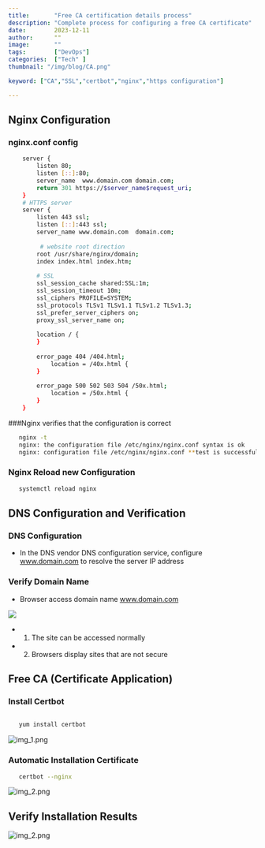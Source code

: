 ```yaml
---
title:       "Free CA certification details process"
description: "Complete process for configuring a free CA certificate"
date:        2023-12-11
author:      ""
image:       ""
tags:        ["DevOps"]
categories:  ["Tech" ]
thumbnail: "/img/blog/CA.png"

keyword: ["CA","SSL","certbot","nginx","https configuration"]

---
```


## Nginx Configuration


### nginx.conf config
```bash
    server {
        listen 80;
        listen [::]:80;
        server_name  www.domain.com domain.com;
        return 301 https://$server_name$request_uri;
    }
    # HTTPS server
    server {
        listen 443 ssl;
        listen [::]:443 ssl;
        server_name www.domain.com  domain.com;
        
         # website root direction
        root /usr/share/nginx/domain;
        index index.html index.htm;
        
        # SSL
        ssl_session_cache shared:SSL:1m;
        ssl_session_timeout 10m;
        ssl_ciphers PROFILE=SYSTEM;
	    ssl_protocols TLSv1 TLSv1.1 TLSv1.2 TLSv1.3;
        ssl_prefer_server_ciphers on;
        proxy_ssl_server_name on;
        
	    location / {
	    }
	    
        error_page 404 /404.html;
            location = /40x.html {
        }
        
        error_page 500 502 503 504 /50x.html;
            location = /50x.html {
        }
    }

```
###Nginx verifies that the configuration is correct
```bash
   nginx -t
   nginx: the configuration file /etc/nginx/nginx.conf syntax is ok
   nginx: configuration file /etc/nginx/nginx.conf **test is successful
```
### Nginx Reload new Configuration
```bash
   systemctl reload nginx
```

## DNS Configuration and Verification

### DNS Configuration

+ In the DNS vendor DNS configuration service, configure www.domain.com to resolve the server IP address

### Verify Domain Name

+ Browser access domain name www.domain.com

![](/img/blog/not-secure.png)


+ 1. The site can be accessed normally
+ 2. Browsers display sites that are not secure

## Free CA (Certificate Application)

### Install Certbot

```bash

   yum install certbot

```
![img_1.png](/img/blog/yum-install-certbot.png)

### Automatic Installation Certificate

```bash
   certbot --nginx
```

![img_2.png](/img/blog/certbot-nginx.png)

## Verify Installation Results

![img_2.png](/img/blog/ssl-secured.png)
